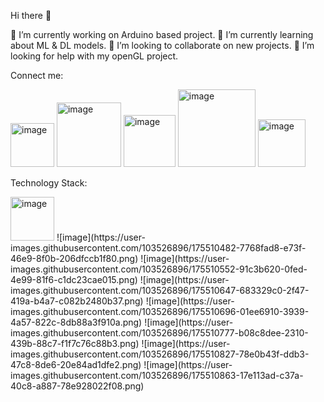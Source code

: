  Hi there 👋

 🔭 I’m currently working on Arduino based project.
 🌱 I’m currently learning about ML & DL models.
 👯 I’m looking to collaborate on new projects.
 🤔 I’m looking for help with my openGL project.
 
 Connect me:
 
 
<img width="70" alt="image" src="https://user-images.githubusercontent.com/103526896/175508194-d701c054-91cc-457a-8cbc-8e927818d38b.png"> <img width="103" alt="image" src="https://user-images.githubusercontent.com/103526896/175508347-93fec81b-c934-4467-a87c-5f78b18421c8.png"> <img width="83" alt="image" src="https://user-images.githubusercontent.com/103526896/175508467-75f55fa8-be68-4895-9117-4b20b5400562.png"> <img width="124" alt="image" src="https://user-images.githubusercontent.com/103526896/175508790-6bf22305-e9ba-43bc-a0fd-6a7a063a4ea2.png"> <img width="76" alt="image" src="https://user-images.githubusercontent.com/103526896/175509196-1c2c9ad9-dea8-4896-81ff-f5d1db47a766.png">
 
 
 Technology Stack:


<img width="70" alt="image" src="https://user-images.githubusercontent.com/103526896/175511142-a439512a-3e8b-4ed8-9d30-41f7fecb5157.png">
 ![image](https://user-images.githubusercontent.com/103526896/175510482-7768fad8-e73f-46e9-8f0b-206dfccb1f80.png) ![image](https://user-images.githubusercontent.com/103526896/175510552-91c3b620-0fed-4e99-81f6-c1dc23cae015.png) ![image](https://user-images.githubusercontent.com/103526896/175510647-683329c0-2f47-419a-b4a7-c082b2480b37.png) ![image](https://user-images.githubusercontent.com/103526896/175510696-01ee6910-3939-4a57-822c-8db88a3f910a.png) ![image](https://user-images.githubusercontent.com/103526896/175510777-b08c8dee-2310-439b-88c7-f1f7c76c88b3.png) ![image](https://user-images.githubusercontent.com/103526896/175510827-78e0b43f-ddb3-47c8-8de6-20e84ad1dfe2.png) ![image](https://user-images.githubusercontent.com/103526896/175510863-17e113ad-c37a-40c8-a887-78e928022f08.png)







 

